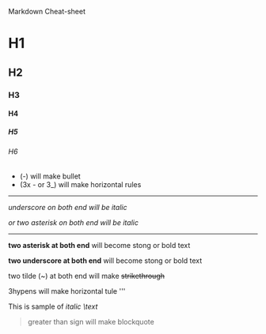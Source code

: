 Markdown Cheat-sheet
# H1
## H2
### H3
#### H4
##### H5
###### H6

- (-) will make bullet
- (3x - or 3_) will make horizontal rules
 
---
<!--italic-->
_underscore on both end will be italic_

*or two asterisk on both end will be italic*

---

<!--strong-->
**two asterisk at both end** will become stong or bold text

__two underscore at both end__ will become stong or bold text

<!--cross out-->
two tilde (~) at both end will make ~~strikethrough~~

<!-- horizontal rule-->
3hypens will make horizontal tule '''

<!--exape character rule using back slas-->

This is sample of *italic \text*

<!--blockquote rule-->
> greater than sign will make blockquote

<!-- add links -->

